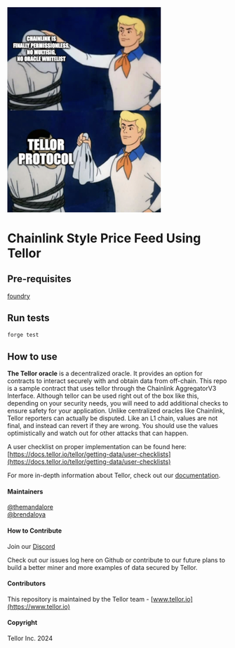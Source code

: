 <img src="assets/oh_its_tellor.png" width="350">

# Chainlink Style Price Feed Using Tellor

## Pre-requisites
[foundry](https://github.com/foundry-rs/foundry)

## Run tests
```
forge test
```

## How to use

<b>The Tellor oracle</b> is a decentralized oracle. It provides an option for contracts to interact securely with and obtain data from off-chain.  This repo is a sample contract that uses tellor through the Chainlink AggregatorV3 Interface.  Although tellor can be used right out of the box like this, depending on your security needs, you will need to add additional checks to ensure safety for your application.  Unlike centralized oracles like Chainlink, Tellor reporters can actually be disputed.  Like an L1 chain, values are not final, and instead can revert if they are wrong.  You should use the values optimistically and watch out for other attacks that can happen. 

 A user checklist on proper implementation can be found here:[https://docs.tellor.io/tellor/getting-data/user-checklists](https://docs.tellor.io/tellor/getting-data/user-checklists)


For more in-depth information about Tellor, check out our [documentation](https://docs.tellor.io/tellor/).


#### Maintainers <a name="maintainers"> </a>
[@themandalore](https://github.com/themandalore)
<br>
[@brendaloya](https://github.com/brendaloya)


#### How to Contribute<a name="how2contribute"> </a>  
Join our [Discord](https://discord.gg/teAMSZAfJZ)

Check out our issues log here on Github or contribute to our future plans to build a better miner and more examples of data secured by Tellor.


#### Contributors<a name="contributors"> </a>

This repository is maintained by the Tellor team - [www.tellor.io](https://www.tellor.io)


#### Copyright

Tellor Inc. 2024
